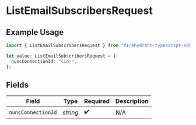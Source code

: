 # ListEmailSubscribersRequest

## Example Usage

```typescript
import { ListEmailSubscribersRequest } from "firehydrant-typescript-sdk/models/operations";

let value: ListEmailSubscribersRequest = {
  nuncConnectionId: "<id>",
};
```

## Fields

| Field              | Type               | Required           | Description        |
| ------------------ | ------------------ | ------------------ | ------------------ |
| `nuncConnectionId` | *string*           | :heavy_check_mark: | N/A                |